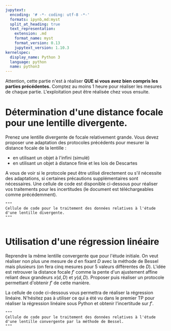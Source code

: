 ```yaml
---
jupytext:
  encoding: '# -*- coding: utf-8 -*-'
  formats: ipynb,md:myst
  split_at_heading: true
  text_representation:
    extension: .md
    format_name: myst
    format_version: 0.13
    jupytext_version: 1.10.3
kernelspec:
  display_name: Python 3
  language: python
  name: python3
---
```


Attention, cette partie n'est à réaliser __QUE si vous avez bien compris les parties précédentes.__ Comptez au moins 1 heure pour réaliser les mesures de chaque partie. L'exploitation peut être réalisée chez vous ensuite.

# Détermination d'une distance focale pour une lentille divergente.

Prenez une lentille divergente de focale relativement grande. Vous devez proposer une adaptation des protocoles précédents pour mesurer la distance focale de la lentille :
* en utilisant un objet à l'infini (simulé)
* en utilisant un objet à distance finie et les lois de Descartes

A vous de voir si le protocole peut être utilisé directement ou s'il nécessite des adaptations, si certaines précautions supplémentaires sont nécessaires. Une cellule de code est disponible ci-dessous pour réaliser vos traitements pour les incertitudes (le document est téléchargeables comme précédemment).

```{code-cell} ipython3
"""
Cellule de code pour le traitement des données relatives à l'étude d'une lentille divergente.
"""


```

# Utilisation d'une régression linéaire
Reprendre la même lentille convergente que pour l'étude initiale. On veut réaliser non plus une mesure de $d$ en fixant $D$ avec la méthode de Bessel mais plusieurs (on fera cinq mesures pour 5 valeurs différentes de $D$). L'idée est retrouver la distance focale $f'$ comme la pente d'un ajustement affine reliant deux grandeurs $x(d, D)$ et $y(d, D)$. Proposer puis réaliser un protocole permettant d'obtenir $f'$ de cette manière.

La cellule de code ci-dessous vous permettra de réaliser la régression linéaire. N'hésitez pas à utiliser ce qui a été vu dans le premier TP pour réaliser la régression linéaire sous Python et obtenir l'incertitude sur $f'$.

```{code-cell} ipython3
"""
Cellule de code pour le traitement des données relatives à l'étude d'une lentille convergente par la méthode de Bessel.
"""


```